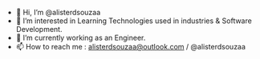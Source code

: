 - 👋 Hi, I’m @alisterdsouzaa
- 👀 I’m interested in Learning Technologies used in industries & Software Development. 
- 🌱 I’m currently working as an Engineer.
- 📫 How to reach me : alisterdsouzaa@outlook.com / @alisterdsouzaa 

<!---
alisterdsouzaa/alisterdsouzaa is a ✨ special ✨ repository because its `README.md` (this file) appears on your GitHub profile.
You can click the Preview link to take a look at your changes.
--->
